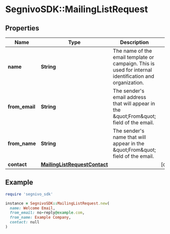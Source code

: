 # SegnivoSDK::MailingListRequest

## Properties

| Name | Type | Description | Notes |
| ---- | ---- | ----------- | ----- |
| **name** | **String** | The name of the email template or campaign. This is used for internal identification and organization. |  |
| **from_email** | **String** | The sender&#39;s email address that will appear in the \&quot;From\&quot; field of the email. |  |
| **from_name** | **String** | The sender&#39;s name that will appear in the \&quot;From\&quot; field of the email. |  |
| **contact** | [**MailingListRequestContact**](MailingListRequestContact.md) |  | [optional] |

## Example

```ruby
require 'segnivo_sdk'

instance = SegnivoSDK::MailingListRequest.new(
  name: Welcome Email,
  from_email: no-reply@example.com,
  from_name: Example Company,
  contact: null
)
```

